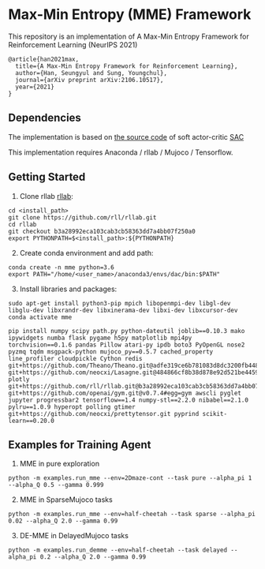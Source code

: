 # Max-Min Entropy (MME) Framework

This repository is an implementation of A Max-Min Entropy Framework for Reinforcement Learning (NeurIPS 2021)
```
@article{han2021max,
  title={A Max-Min Entropy Framework for Reinforcement Learning},
  author={Han, Seungyul and Sung, Youngchul},
  journal={arXiv preprint arXiv:2106.10517},
  year={2021}
}
```

## Dependencies

The implementation is based on [the source code](https://github.com/rail-berkeley/softlearning) of soft actor-critic [SAC](https://github.com/haarnoja/sac)

This implementation requires Anaconda / rllab / Mujoco / Tensorflow.

## Getting Started

1. Clone rllab [rllab](https://github.com/rll/rllab):

```
cd <install_path>
git clone https://github.com/rll/rllab.git
cd rllab
git checkout b3a28992eca103cab3cb58363dd7a4bb07f250a0
export PYTHONPATH=$<install_path>:${PYTHONPATH}
```

2. Create conda environment and add path:
```
conda create -n mme python=3.6
export PATH="/home/<user_name>/anaconda3/envs/dac/bin:$PATH"
```

3. Install libraries and packages:
```
sudo apt-get install python3-pip mpich libopenmpi-dev libgl-dev libglu-dev libxrandr-dev libxinerama-dev libxi-dev libxcursor-dev
conda activate mme

pip install numpy scipy path.py python-dateutil joblib==0.10.3 mako ipywidgets numba flask pygame h5py matplotlib mpi4py torchvision==0.1.6 pandas Pillow atari-py ipdb boto3 PyOpenGL nose2 pyzmq tqdm msgpack-python mujoco_py==0.5.7 cached_property line_profiler cloudpickle Cython redis git+https://github.com/Theano/Theano.git@adfe319ce6b781083d8dc3200fb4481b00853791#egg=Theano git+https://github.com/neocxi/Lasagne.git@484866cf8b38d878e92d521be445968531646bb8#egg=Lasagne plotly git+https://github.com/rll/rllab.git@b3a28992eca103cab3cb58363dd7a4bb07f250a0#egg=rllab git+https://github.com/openai/gym.git@v0.7.4#egg=gym awscli pyglet jupyter progressbar2 tensorflow==1.4 numpy-stl==2.2.0 nibabel==2.1.0 pylru==1.0.9 hyperopt polling gtimer git+https://github.com/neocxi/prettytensor.git pyprind scikit-learn==0.20.0
```

## Examples for Training Agent
1. MME in pure exploration

```
python -m examples.run_mme --env=2Dmaze-cont --task pure --alpha_pi 1 --alpha_Q 0.5 --gamma 0.999
```

2. MME in SparseMujoco tasks

```
python -m examples.run_mme --env=half-cheetah --task sparse --alpha_pi 0.02 --alpha_Q 2.0 --gamma 0.99
```

3. DE-MME in DelayedMujoco tasks

```
python -m examples.run_demme --env=half-cheetah --task delayed --alpha_pi 0.2 --alpha_Q 2.0 --gamma 0.99
```
